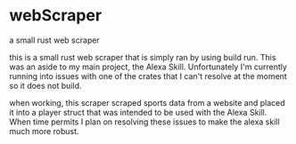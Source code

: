 # webScraper
a small rust web scraper

this is a small rust web scraper that is simply ran by using build run.  This was an aside to my main project, the Alexa Skill.  Unfortunately
I'm currently running into issues with one of the crates that I can't resolve at the moment so it does not build.

when working, this scraper scraped sports data from a website and placed it into a player struct that was intended to be used with the 
Alexa Skill.  When time permits I plan on resolving these issues to make the alexa skill much more robust.
